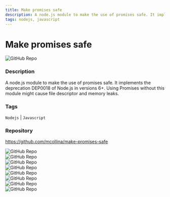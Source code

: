 ```yaml
---
title: Make promises safe
description: A node.js module to make the use of promises safe. It implements the deprecation DEP0018 of Node.js in versions 6+. Using Promises without this module might cause file descriptor and memory leaks.
tags: nodejs, javascript
---
```

        

# Make promises safe

![GitHub Repo](https://img.shields.io/static/v1?label=category&message=opensource&color=green)

### Description

A node.js module to make the use of promises safe. It implements the deprecation DEP0018 of Node.js in versions 6+. Using Promises without this module might cause file descriptor and memory leaks.

### Tags

`Nodejs` | `Javascript`

### Repository

https://github.com/mcollina/make-promises-safe

![GitHub Repo](https://img.shields.io/github/stars/mcollina/make-promises-safe?style=social)<br />![GitHub Repo](https://img.shields.io/github/forks/mcollina/make-promises-safe?style=social)<br />![GitHub Repo](https://img.shields.io/github/v/tag/mcollina/make-promises-safe?style=social)<br />![GitHub Repo](https://img.shields.io/github/contributors/mcollina/make-promises-safe)<br />![GitHub Repo](https://img.shields.io/github/issues-pr/mcollina/make-promises-safe)<br />![GitHub Repo](https://img.shields.io/github/issues/mcollina/make-promises-safe)<br />![GitHub Repo](https://img.shields.io/github/license/mcollina/make-promises-safe)<br />![GitHub Repo](https://img.shields.io/github/last-commit/mcollina/make-promises-safe)<br />